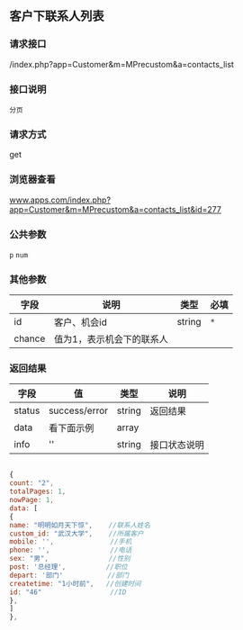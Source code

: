 ## 客户下联系人列表
### **请求接口**
/index.php?app=Customer&m=MPrecustom&a=contacts_list

### **接口说明**
`分页`

### **请求方式**
get

### **浏览器查看**
www.apps.com/index.php?app=Customer&m=MPrecustom&a=contacts_list&id=277

### **公共参数** 
`p` `num`

### **其他参数**
|字段       |说明            |类型    |必填           |
| --------- |--------      |--------|--------       |
|id     |客户、机会id | string | `*`         |
|chance |  值为1，表示机会下的联系人 |       |          |


### **返回结果**
|字段       |值             |类型    |说明           |
| --------- |--------      |--------|--------       |
|status     |success/error |string |返回结果         |
|data       |看下面示例 | array ||
|info       | '' | string | 接口状态说明  |

``` javascript

{
count: "2",
totalPages: 1,
nowPage: 1,
data: [
{
name: "明明如月天下惊",    //联系人姓名
custom_id: "武汉大学",    //所属客户
mobile: '',              //手机
phone: '',               //电话
sex: "男",               //性别
post: '总经理',          //职位
depart: '部门'           //部门
createtime: "1小时前",   //创建时间
id: "46"                 //ID
},
]
},